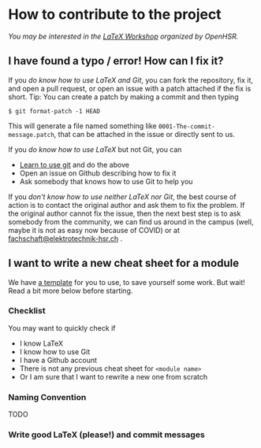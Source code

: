 # How to contribute to the project

*You may be interested in the [LaTeX Workshop](https://github.com/openhsr/LaTeX-Workshop) organized by OpenHSR.*

## I have found a typo / error! How can I fix it?

If you *do know how to use LaTeX and Git*, you can fork the repository, fix it, and open a pull request, or open an issue with a patch attached if the fix is short. Tip: You can create a patch by making a commit and then typing

```
$ git format-patch -1 HEAD
```

This will generate a file named something like `0001-The-commit-message.patch`, that can be attached in the issue or directly sent to us.

If you *do know how to use LaTeX* but not Git, you can

  - [Learn to use git](./tutorials/install-git.md) and do the above
  - Open an issue on Github describing how to fix it
  - Ask somebody that knows how to use Git to help you

If you *don't know how to use neither LaTeX nor Git*, the best course of action is to contact the original author and ask them to fix the problem. If the original author cannot fix the issue, then the next best step is to ask somebody from the community, we can find us around in the campus (well, maybe it is not as easy now because of COVID) or at fachschaft@elektrotechnik-hsr.ch .

## I want to write a new cheat sheet for a module

We have [a template](https://github.com/HSR-Stud/VorlageZF) for you to use, to save yourself some work. But wait! Read a bit more below before starting.

### Checklist

You may want to quickly check if

  - I know LaTeX
  - I know how to use Git
  - I have a Github account
  - There is not any previous cheat sheet for `<module name>`
  - Or I am sure that I want to rewrite a new one from scratch

### Naming Convention

TODO

### Write good LaTeX (please!) and commit messages
